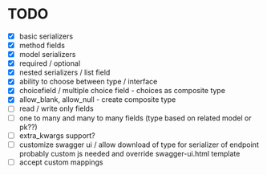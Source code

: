 # TODO

- [X] basic serializers
- [X] method fields
- [X] model serializers
- [X] required / optional
- [X] nested serializers / list field
- [X] ability to choose between type / interface
- [X] choicefield / multiple choice field - choices as composite type
- [X] allow_blank, allow_null - create composite type
- [ ] read / write only fields
- [ ] one to many and many to many fields (type based on related model or pk??)
- [ ] extra_kwargs support?
- [ ] customize swagger ui / allow download of type for serializer of endpoint
        probably custom js needed and override swagger-ui.html template
- [ ] accept custom mappings
